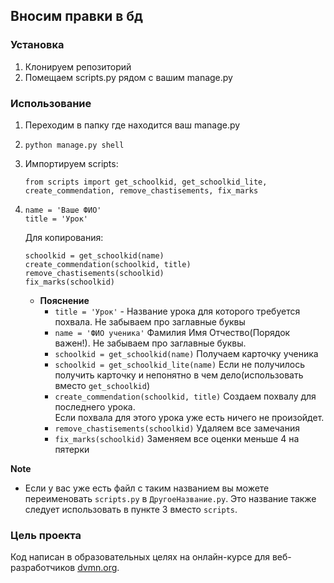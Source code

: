 ## Вносим правки в бд


### Установка

1. Клонируем репозиторий
2. Помещаем scripts.py рядом с вашим manage.py

### Использование

1. Переходим в папку где находится ваш manage.py
2.
    ```commandline
    python manage.py shell
    ```
3. Импортируем scripts:
    ```shell
    from scripts import get_schoolkid, get_schoolkid_lite, create_commendation, remove_chastisements, fix_marks
    ```
4.
    ```shell
    name = 'Ваше ФИО'
    title = 'Урок'
    ```
   Для копирования:
    ```shell
    schoolkid = get_schoolkid(name)
    create_commendation(schoolkid, title)
    remove_chastisements(schoolkid)
    fix_marks(schoolkid)  
    ```
   * **Пояснение**
      * `title = 'Урок'` - Название урока для которого требуется похвала. Не забываем про заглавные буквы
      * `name = 'ФИО ученика'` Фамилия Имя Отчество(Порядок важен!). Не забываем про заглавные буквы.
      * `schoolkid = get_schoolkid(name)`  Получаем карточку ученика
      * `schoolkid = get_schoolkid_lite(name)`  Если не получилось получить карточку и непонятно в чем дело(использовать вместо `get_schoolkid`)
      * `create_commendation(schoolkid, title)`  Создаем похвалу для последнего урока.  
Если похвала для этого урока уже есть ничего не произойдет.
      * `remove_chastisements(schoolkid)`  Удаляем все замечания
      * `fix_marks(schoolkid)`  Заменяем все оценки меньше 4 на пятерки


**Note**
* Если у вас уже есть файл с таким названием вы можете переименовать `scripts.py` в `ДругоеНазвание.py`.
Это название также следует использовать в пункте 3 вместо `scripts`.


### Цель проекта
Код написан в образовательных целях на онлайн-курсе для веб-разработчиков [dvmn.org](https://dvmn.org/).
